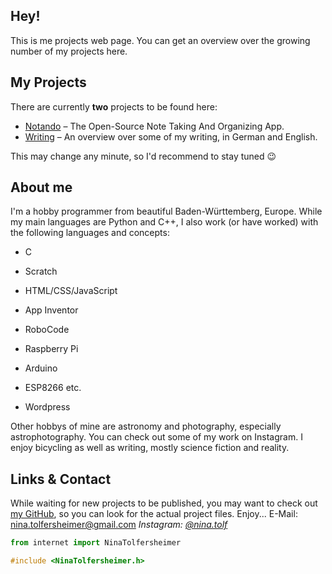 ## Hey!
This is me projects web page. You can get an overview over the growing number of my projects here.

## My Projects
There are currently **two** projects to be found here:

* [Notando](https://ninatolfersheimer.github.io/Notando/) – The Open-Source Note Taking And Organizing App. 
* [Writing](https://ninatolfersheimer.github.io/writing/) – An overview over some of my writing, in German and English.

This may change any minute, so I'd recommend to stay tuned :wink:

## About me
I'm a hobby programmer from beautiful Baden-Württemberg, Europe.
While my main languages are Python and C++, I also work (or have worked) with the following languages and concepts:
* C
* Scratch
* HTML/CSS/JavaScript
* App Inventor
* RoboCode

* Raspberry Pi
* Arduino
* ESP8266 etc.
* Wordpress

Other hobbys of mine are astronomy and photography, especially astrophotography. You can check out some of my work on Instagram. 
I enjoy bicycling as well as writing, mostly science fiction and reality.

## Links & Contact
While waiting for new projects to be published, you may want to check out [my GitHub](https://github.com/NinaTolfersheimer/), so you can look for the actual project files. Enjoy...
E-Mail: [nina.tolfersheimer@gmail.com](mailto:nina.tolfersheimer@gmail.com)
*Instagram: [@nina.tolf](https://www.instagram.com/nina.tolf/)*

```python
from internet import NinaTolfersheimer
```
```C
#include <NinaTolfersheimer.h>
```
